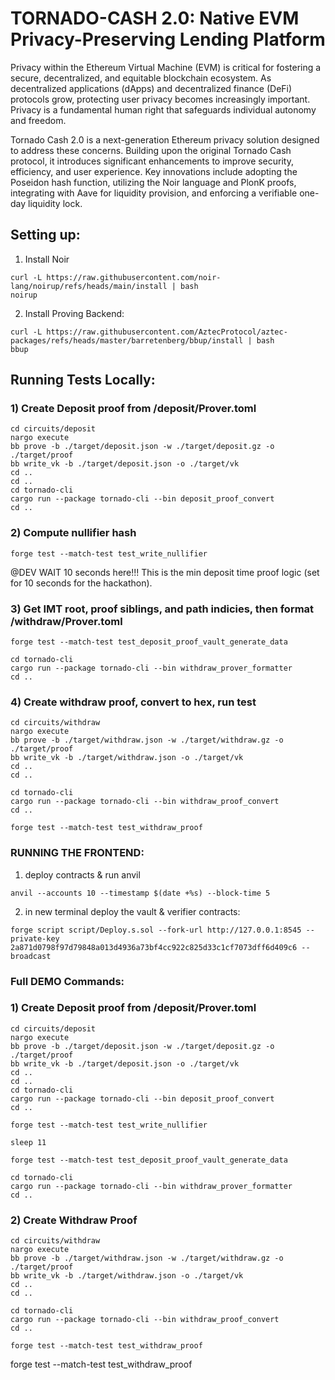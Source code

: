 # TORNADO-CASH 2.0: Native EVM Privacy-Preserving Lending Platform
 
Privacy within the Ethereum Virtual Machine (EVM) is critical for fostering a secure, decentralized, and equitable blockchain ecosystem. As decentralized applications (dApps) and decentralized finance (DeFi) protocols grow, protecting user privacy becomes increasingly important. Privacy is a fundamental human right that safeguards individual autonomy and freedom.

Tornado Cash 2.0 is a next-generation Ethereum privacy solution designed to address these concerns. Building upon the original Tornado Cash protocol, it introduces significant enhancements to improve security, efficiency, and user experience. Key innovations include adopting the Poseidon hash function, utilizing the Noir language and PlonK proofs, integrating with Aave for liquidity provision, and enforcing a verifiable one-day liquidity lock.


## Setting up:

1) Install Noir
```
curl -L https://raw.githubusercontent.com/noir-lang/noirup/refs/heads/main/install | bash
noirup
```

2) Install Proving Backend:
```
curl -L https://raw.githubusercontent.com/AztecProtocol/aztec-packages/refs/heads/master/barretenberg/bbup/install | bash
bbup
```

## Running Tests Locally:

### 1) Create Deposit proof from /deposit/Prover.toml
```
cd circuits/deposit
nargo execute
bb prove -b ./target/deposit.json -w ./target/deposit.gz -o ./target/proof
bb write_vk -b ./target/deposit.json -o ./target/vk
cd ..
cd ..
cd tornado-cli 
cargo run --package tornado-cli --bin deposit_proof_convert 
cd ..
```

### 2) Compute nullifier hash
```
forge test --match-test test_write_nullifier
```

@DEV WAIT 10 seconds here!!! This is the min deposit time proof logic (set for 10 seconds for the hackathon).

### 3) Get IMT root, proof siblings, and path indicies, then format /withdraw/Prover.toml
```
forge test --match-test test_deposit_proof_vault_generate_data

cd tornado-cli
cargo run --package tornado-cli --bin withdraw_prover_formatter
cd ..
```

### 4) Create withdraw proof, convert to hex, run test
```
cd circuits/withdraw
nargo execute
bb prove -b ./target/withdraw.json -w ./target/withdraw.gz -o ./target/proof
bb write_vk -b ./target/withdraw.json -o ./target/vk
cd ..
cd ..

cd tornado-cli
cargo run --package tornado-cli --bin withdraw_proof_convert
cd ..

forge test --match-test test_withdraw_proof 
```

### RUNNING THE FRONTEND:
1) deploy contracts & run anvil
```
anvil --accounts 10 --timestamp $(date +%s) --block-time 5

```
2) in new terminal deploy the vault & verifier contracts:
```
forge script script/Deploy.s.sol --fork-url http://127.0.0.1:8545 --private-key 2a871d0798f97d79848a013d4936a73bf4cc922c825d33c1cf7073dff6d409c6 --broadcast
```


### Full DEMO Commands:

### 1) Create Deposit proof from /deposit/Prover.toml
```
cd circuits/deposit
nargo execute
bb prove -b ./target/deposit.json -w ./target/deposit.gz -o ./target/proof
bb write_vk -b ./target/deposit.json -o ./target/vk
cd ..
cd ..
cd tornado-cli 
cargo run --package tornado-cli --bin deposit_proof_convert 
cd ..

forge test --match-test test_write_nullifier
```

```
sleep 11

forge test --match-test test_deposit_proof_vault_generate_data

cd tornado-cli
cargo run --package tornado-cli --bin withdraw_prover_formatter
cd ..
```

### 2) Create Withdraw Proof

```
cd circuits/withdraw
nargo execute
bb prove -b ./target/withdraw.json -w ./target/withdraw.gz -o ./target/proof
bb write_vk -b ./target/withdraw.json -o ./target/vk
cd ..
cd ..

cd tornado-cli
cargo run --package tornado-cli --bin withdraw_proof_convert
cd ..

forge test --match-test test_withdraw_proof
```

forge test --match-test test_withdraw_proof 
